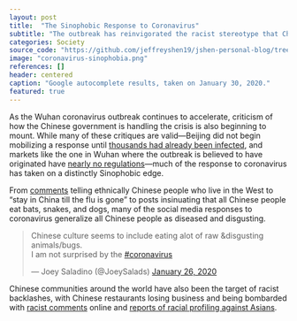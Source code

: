 ```yaml
---
layout: post
title:  "The Sinophobic Response to Coronavirus"
subtitle: "The outbreak has reinvigorated the racist stereotype that Chinese people are diseased and dirty."
categories: Society
source_code: "https://github.com/jeffreyshen19/jshen-personal-blog/tree/master/_code/coronavirus"
image: "coronavirus-sinophobia.png"
references: []
header: centered
caption: "Google autocomplete results, taken on January 30, 2020."
featured: true
---
```


As the Wuhan coronavirus outbreak continues to accelerate, criticism of how the Chinese government is handling the crisis is also beginning to mount. While many of these critiques are valid—Beijing did not begin mobilizing a response until [thousands had already been infected](https://www.nytimes.com/2020/01/26/world/asia/china-coronavirus-xi-jinping.html), and markets like the one in Wuhan where the outbreak is believed to have originated have [nearly no regulations](https://www.nytimes.com/2020/01/25/world/asia/china-markets-coronavirus-sars.html)—much of the response to coronavirus has taken on a distinctly Sinophobic edge.

From [comments](https://twitter.com/SimuLiu/status/1222459446799921153) telling ethnically Chinese people who live in the West to “stay in China till the flu is gone” to posts insinuating that all Chinese people eat bats, snakes, and dogs, many of the social media responses to coronavirus generalize all Chinese people as diseased and disgusting.

<div class = "tweet"><blockquote class="twitter-tweet"><p lang="en" dir="ltr">Chinese culture seems to include eating alot of raw &amp;disgusting animals/bugs.<br>I am not surprised by the <a href="https://twitter.com/hashtag/coronavirus?src=hash&amp;ref_src=twsrc%5Etfw">#coronavirus</a></p>&mdash; Joey Saladino (@JoeySalads) <a href="https://twitter.com/JoeySalads/status/1221323829428908033?ref_src=twsrc%5Etfw">January 26, 2020</a></blockquote> <script async src="https://platform.twitter.com/widgets.js" charset="utf-8"></script></div>

Chinese communities around the world have also been the target of racist backlashes, with Chinese restaurants losing business and being bombarded with [racist comments](https://www.theguardian.com/world/2020/jan/28/canada-chinese-community-battles-racist-backlash-amid-coronavirus-outbreak) online and [reports of racial profiling against Asians](https://www.washingtonpost.com/world/asia_pacific/coronavirus-china-live-updates/2020/01/29/d49b9194-423b-11ea-b503-2b077c436617_story.html).  
